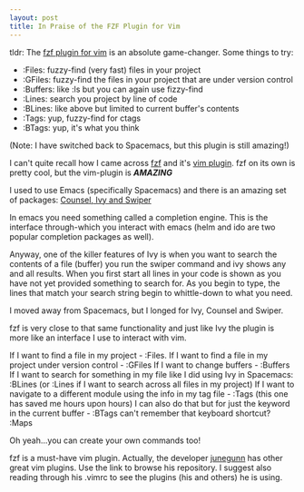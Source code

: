```yaml
---
layout: post
title: In Praise of the FZF Plugin for Vim
---
```


tldr:
The [fzf plugin for vim](https://github.com/junegunn/fzf.vim) is an absolute game-changer. Some things to try:
 - :Files: fuzzy-find (very fast) files in your project
 - :GFiles: fuzzy-find the files in your project that are under version control
 - :Buffers: like :ls but you can again use fizzy-find
 - :Lines: search you project by line of code
 - :BLines: like above but limited to current buffer's contents
 - :Tags: yup, fuzzy-find for ctags
 - :BTags: yup, it's what you think

(Note: I have switched back to Spacemacs, but this plugin is still amazing!)

I can't quite recall how I came across [fzf](https://github.com/junegunn/fzf) and it's [vim plugin](https://github.com/junegunn/fzf.vim). fzf on its own is pretty cool, but the vim-plugin is _**AMAZING**_

I used to use Emacs (specifically Spacemacs) and there is an amazing set of packages: [Counsel, Ivy and Swiper](https://github.com/abo-abo/swiper)

In emacs you need something called a completion engine. This is the interface through-which you interact with emacs (helm and ido are two popular completion packages as well).

Anyway, one of the killer features of Ivy is when you want to search the contents of a file (buffer) you run the swiper command and ivy shows any and all results. When you first start all lines in your code is shown as you have not yet provided something to search for. As you begin to type, the lines that match your search string begin to whittle-down to what you need.

I moved away from Spacemacs, but I longed for Ivy, Counsel and Swiper.

fzf is very close to that same functionality and just like Ivy the plugin is more like an interface I use to interact with vim.

If I want to find a file in my project - :Files.
If I want to find a file in my project under version control - :GFiles
If I want to change buffers - :Buffers
If I want to search for something in my file like I did using Ivy in Spacemacs: :BLines (or :Lines if I want to search across all files in my project)
If I want to navigate to a different module using the info in my tag file - :Tags (this one has saved me hours upon hours)
I can also do that but for just the keyword in the current buffer - :BTags
can't remember that keyboard shortcut? :Maps

Oh yeah...you can create your own commands too!

fzf is a must-have vim plugin. Actually, the developer [junegunn](https://github.com/junegunn) has other great vim plugins. Use the link to browse his repository. I suggest also reading through his .vimrc to see the plugins (his and others) he is using.
